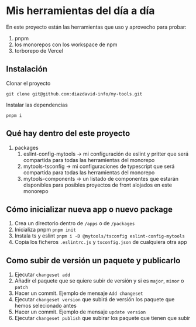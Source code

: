 # Mis herramientas del día a día

En este proyecto están las herramientas que uso y aprovecho para probar: 
1. pnpm
2. los monorepos con los workspace de npm
3. torborepo de Vercel

## Instalación

Clonar el proyecto
```
git clone git@github.com:diazdavid-info/my-tools.git
```

Instalar las dependencias
```
pnpm i
```

## Qué hay dentro del este proyecto

1. packages
   1. eslint-config-mytools -> mi configuración de eslint y pritter que será compartida para todas las herramientas del monorepo
   2. mytools-tsconfig -> mi configuraciones de typescript que será compartida para todas las herramientas del monorepo
   3. mytools-components -> un listado de componentes que estarán disponibles para posibles proyectos de front alojados en este monorepo

## Cómo inicializar nueva app o nuevo package

1. Crea un directorio dentro de `/apps` o de `/packages`
2. Inicializa pnpm `pnpm init`
3. Instala ts y eslint `pnpm i -D @mytools/tsconfig eslint-config-mytools`
4. Copia los ficheros `.eslintrc.js` y `tsconfig.json` de cualquiera otra app

## Como subir de versión un paquete y publicarlo

1. Ejecutar `changeset add`
2. Añadir el paquete que se quiere subir de versión y si es `major`, `minor` o `patch`
3. Hacer un commit. Ejemplo de mensaje `Add changeset`
4. Ejecutar `changeset version` que subirá de versión los paquete que hemos selecionado antes
5. Hacer un commit. Ejemplo de mensaje `update version`
6. Ejecutar `changeset publish` que subirar los paquete que tienen que subir
